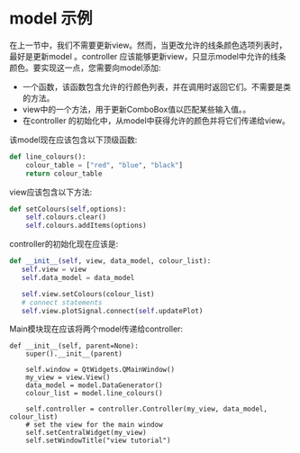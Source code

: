 # model 示例

在上一节中，我们不需要更新view。然而，当更改允许的线条颜色选项列表时，最好是更新model 。controller 应该能够更新view，只显示model中允许的线条颜色。要实现这一点，您需要向model添加:

- 一个函数，该函数包含允许的行颜色列表，并在调用时返回它们。不需要是类的方法。
- view中的一个方法，用于更新ComboBox值以匹配某些输入值。。
- 在controller 的初始化中，从model中获得允许的颜色并将它们传递给view。

该model现在应该包含以下顶级函数:

```python
def line_colours():
    colour_table = ["red", "blue", "black"]
    return colour_table
```

view应该包含以下方法:

```python
def setColours(self,options):
    self.colours.clear()
    self.colours.addItems(options)
```

controller的初始化现在应该是:

```python
def __init__(self, view, data_model, colour_list):
   self.view = view
   self.data_model = data_model

   self.view.setColours(colour_list)
   # connect statements
   self.view.plotSignal.connect(self.updatePlot)
```

Main模块现在应该将两个model传递给controller:

```
def __init__(self, parent=None):
    super().__init__(parent)

    self.window = QtWidgets.QMainWindow()
    my_view = view.View()
    data_model = model.DataGenerator()
    colour_list = model.line_colours()

    self.controller = controller.Controller(my_view, data_model, colour_list)
    # set the view for the main window
    self.setCentralWidget(my_view)
    self.setWindowTitle("view tutorial")
```
